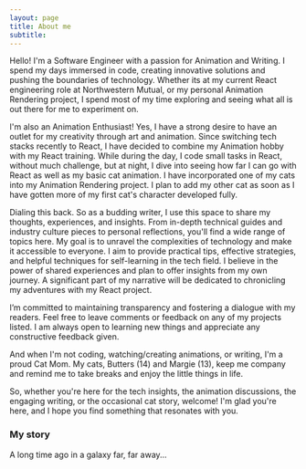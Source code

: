 ```yaml
---
layout: page
title: About me
subtitle: 
---
```


Hello! I'm a Software Engineer with a passion for Animation and Writing. I spend my days immersed in code, creating innovative solutions and pushing the boundaries of technology. Whether its at my current React engineering role at Northwestern Mutual, or my personal Animation Rendering project, I spend most of my time exploring and seeing what all is out there for me to experiment on.

I'm also an Animation Enthusiast! Yes, I have a strong desire to have an outlet for my creativity through art and animation. Since switching tech stacks recently to React, I have decided to combine my Animation hobby with my React training. While during the day, I code small tasks in React, without much challenge, but at night, I dive into seeing how far I can go with React as well as my basic cat animation. I have incorporated one of my cats into my Animation Rendering project. I plan to add my other cat as soon as I have gotten more of my first cat's character developed fully. 

Dialing this back. So as a budding writer, I use this space to share my thoughts, experiences, and insights. From in-depth technical guides and industry culture pieces to personal reflections, you'll find a wide range of topics here. My goal is to unravel the complexities of technology and make it accessible to everyone. I aim to provide practical tips, effective strategies, and helpful techniques for self-learning in the tech field. I believe in the power of shared experiences and plan to offer insights from my own journey. A significant part of my narrative will be dedicated to chronicling my adventures with my React project. 

I’m committed to maintaining transparency and fostering a dialogue with my readers. Feel free to leave comments or feedback on any of my projects listed. I am always open to learning new things and appreciate any constructive feedback given.

And when I'm not coding, watching/creating animations, or writing, I'm a proud Cat Mom. My cats, Butters (14) and Margie (13), keep me company and remind me to take breaks and enjoy the little things in life.

So, whether you're here for the tech insights, the animation discussions, the engaging writing, or the occasional cat story, welcome! I'm glad you're here, and I hope you find something that resonates with you.

### My story

A long time ago in a galaxy far, far away...
